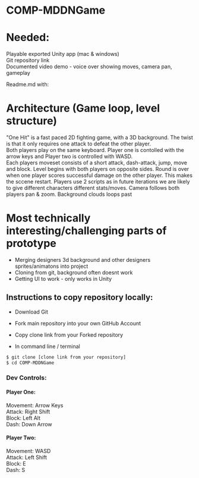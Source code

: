 # COMP-MDDNGame  
# Needed:

Playable exported Unity app (mac & windows)  
Git repository link  
Documented video demo - voice over showing moves, camera pan, gameplay  


Readme.md with:  
# Architecture (Game loop, level structure)  


"One Hit" is a fast paced 2D fighting game, with a 3D background. The twist is that it only requires one attack to defeat the other player.   
Both players play on the same keyboard. Player one is contolled with the arrow keys and Player two is controlled with WASD.  
Each players moveset consists of a short attack, dash-attack, jump, move and block.
Level begins with both players on opposite sides. Round is over when one player scores successful damage on the other player. This makes the sccene restart.
Players use 2 scripts as in future iterations we are likely to give different characters different stats/moves. Camera follows both players pan & zoom. Background clouds loops past  

# Most technically interesting/challenging parts of prototype  
- Merging designers 3d background and other designers sprites/animatons into project
- Cloning from git, background often doesnt work
- Getting UI to work - only works in Unity

## Instructions to copy repository locally:  
* Download Git  
* Fork main repository into your own GitHub Account  
* Copy clone link from your Forked repository  

* In command line / terminal

```bash
$ git clone [clone link from your repository]
$ cd COMP-MDDNGame
```
### Dev Controls:  
#### Player One:  
Movement: Arrow Keys  
Attack: Right Shift  
Block: Left Alt  
Dash: Down Arrow  

#### Player Two:  
Movement: WASD  
Attack: Left Shift  
Block: E  
Dash: S  
